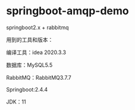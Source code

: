 # springboot-amqp-demo
springboot2.x + rabbitmq

用到的工具和版本：


编译工具：idea 2020.3.3

数据库：MySQL5.5

RabbitMQ：RabbitMQ3.7.7

Springboot:2.4.4

JDK：11
